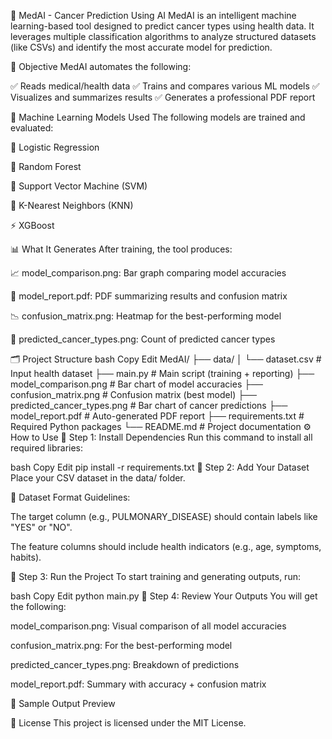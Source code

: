 
🧠 MedAI - Cancer Prediction Using AI
MedAI is an intelligent machine learning-based tool designed to predict cancer types using health data. It leverages multiple classification algorithms to analyze structured datasets (like CSVs) and identify the most accurate model for prediction.

🎯 Objective
MedAI automates the following:

✅ Reads medical/health data
✅ Trains and compares various ML models
✅ Visualizes and summarizes results
✅ Generates a professional PDF report

🤖 Machine Learning Models Used
The following models are trained and evaluated:

🔹 Logistic Regression

🌲 Random Forest

🧭 Support Vector Machine (SVM)

👥 K-Nearest Neighbors (KNN)

⚡ XGBoost

📊 What It Generates
After training, the tool produces:

📈 model_comparison.png: Bar graph comparing model accuracies

🧾 model_report.pdf: PDF summarizing results and confusion matrix

📉 confusion_matrix.png: Heatmap for the best-performing model

🧬 predicted_cancer_types.png: Count of predicted cancer types

🗂️ Project Structure
bash
Copy
Edit
MedAI/
├── data/
│   └── dataset.csv               # Input health dataset
├── main.py                       # Main script (training + reporting)
├── model_comparison.png          # Bar chart of model accuracies
├── confusion_matrix.png          # Confusion matrix (best model)
├── predicted_cancer_types.png    # Bar chart of cancer predictions
├── model_report.pdf              # Auto-generated PDF report
├── requirements.txt              # Required Python packages
└── README.md                     # Project documentation
⚙️ How to Use
📌 Step 1: Install Dependencies
Run this command to install all required libraries:

bash
Copy
Edit
pip install -r requirements.txt
📌 Step 2: Add Your Dataset
Place your CSV dataset in the data/ folder.

📝 Dataset Format Guidelines:

The target column (e.g., PULMONARY_DISEASE) should contain labels like "YES" or "NO".

The feature columns should include health indicators (e.g., age, symptoms, habits).

📌 Step 3: Run the Project
To start training and generating outputs, run:

bash
Copy
Edit
python main.py
📌 Step 4: Review Your Outputs
You will get the following:

model_comparison.png: Visual comparison of all model accuracies

confusion_matrix.png: For the best-performing model

predicted_cancer_types.png: Breakdown of predictions

model_report.pdf: Summary with accuracy + confusion matrix

📎 Sample Output Preview

📄 License
This project is licensed under the MIT License.



